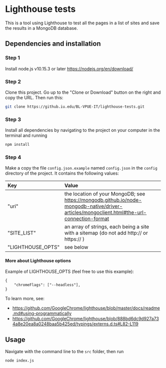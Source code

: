 # Lighthouse tests

This is a tool using Lighthouse to test all the pages in a list of sites and save the results in a MongoDB database.

## Dependencies and installation

### Step 1
Install node.js v10.15.3 or later https://nodejs.org/en/download/

### Step 2
Clone this project. Go up to the "Clone or Download" button on the right and copy the URL. Then run this:
```bash
git clone https://github.iu.edu/BL-VPUE-IT/lighthouse-tests.git
```

### Step 3
Install all dependencies by navigating to the project on your computer in the terminal and running
```bash
npm install
```

### Step 4
Make a copy the file `config.json.example` named `config.json` in the `config` directory of the project.
It contains the following values:

| Key | Value |
| :--- | :------ |
| "uri"             | the location of your MongoDB; see https://mongodb.github.io/node-mongodb-native/driver-articles/mongoclient.html#the-url-connection-format |
| "SITE_LIST"       | an array of strings, each being a site with a sitemap (do not add http:// or https:// )     |
| "LIGHTHOUSE_OPTS" | see below                                                  |

#### More about Lighthouse options
Example of LIGHTHOUSE_OPTS (feel free to use this example):

    {
        "chromeFlags": ["--headless"],
    }

To learn more, see:
- https://github.com/GoogleChrome/lighthouse/blob/master/docs/readme.md#using-programmatically
- https://github.com/GoogleChrome/lighthouse/blob/888bd6dc9d927a734a8e20ea8a0248baa5b425ed/typings/externs.d.ts#L82-L119

## Usage
Navigate with the command line to the `src` folder, then run
```bash
node index.js
```